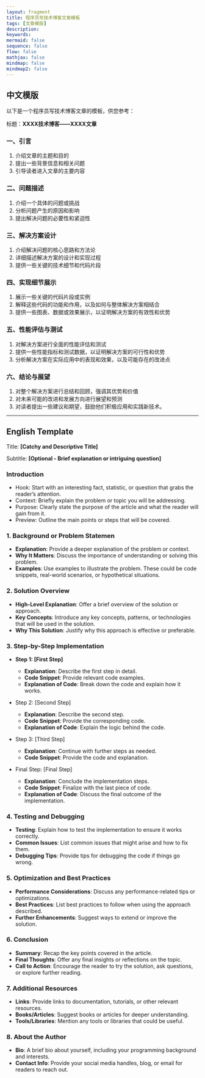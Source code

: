 ```yaml
---
layout: fragment
title: 程序员写技术博客文章模板
tags: [文章模版]
description:
keywords:
mermaid: false
sequence: false
flow: false
mathjax: false
mindmap: false
mindmap2: false
---
```


## 中文模版

以下是一个程序员写技术博客文章的模板，供您参考：

标题：**XXXX技术博客——XXXX文章**

### 一、引言

1. 介绍文章的主题和目的
2. 提出一些背景信息和相关问题
3. 引导读者进入文章的主要内容

### 二、问题描述

1. 介绍一个具体的问题或挑战
2. 分析问题产生的原因和影响
3. 提出解决问题的必要性和紧迫性

### 三、解决方案设计

1. 介绍解决问题的核心思路和方法论
2. 详细描述解决方案的设计和实现过程
3. 提供一些关键的技术细节和代码片段

### 四、实现细节展示

1. 展示一些关键的代码片段或实例
2. 解释这些代码的功能和作用，以及如何与整体解决方案相结合
3. 提供一些图表、数据或效果展示，以证明解决方案的有效性和优势

### 五、性能评估与测试

1. 对解决方案进行全面的性能评估和测试
2. 提供一些性能指标和测试数据，以证明解决方案的可行性和优势
3. 分析解决方案在实际应用中的表现和效果，以及可能存在的改进点

### 六、结论与展望

1. 对整个解决方案进行总结和回顾，强调其优势和价值
2. 对未来可能的改进和发展方向进行展望和预测
3. 对读者提出一些建议和期望，鼓励他们积极应用和实践新技术。

---

## English Template

Title: **[Catchy and Descriptive Title]**

Subtitle: **[Optional - Brief explanation or intriguing question]**

### Introduction
- Hook: Start with an interesting fact, statistic, or question that grabs the reader’s attention.
- Context: Briefly explain the problem or topic you will be addressing.
- Purpose: Clearly state the purpose of the article and what the reader will gain from it.
- Preview: Outline the main points or steps that will be covered.


### 1. Background or Problem Statemen
- **Explanation**: Provide a deeper explanation of the problem or context.
- **Why It Matters**: Discuss the importance of understanding or solving this problem.
- **Examples**: Use examples to illustrate the problem. These could be code snippets, real-world scenarios, or hypothetical situations.


### 2. Solution Overview
- **High-Level Explanation**: Offer a brief overview of the solution or approach.
- **Key Concepts**: Introduce any key concepts, patterns, or technologies that will be used in the solution.
- **Why This Solution**: Justify why this approach is effective or preferable.


### 3. Step-by-Step Implementation
- **Step 1: [First Step]**
  - **Explanation**: Describe the first step in detail.
  - **Code Snippet**: Provide relevant code examples.
  - **Explanation of Code**: Break down the code and explain how it works.
  
- Step 2: [Second Step]
  - **Explanation**: Describe the second step.
  - **Code Snippet**: Provide the corresponding code.
  - **Explanation of Code**: Explain the logic behind the code.
  
- Step 3: [Third Step]
  - **Explanation**: Continue with further steps as needed.
  - **Code Snippet**: Provide the code and explanation.

- Final Step: [Final Step]
  - **Explanation**: Conclude the implementation steps.
  - **Code Snippet**: Finalize with the last piece of code.
  - **Explanation of Code**: Discuss the final outcome of the implementation.


### 4. Testing and Debugging
- **Testing**: Explain how to test the implementation to ensure it works correctly.
- **Common Issues**: List common issues that might arise and how to fix them.
- **Debugging Tips**: Provide tips for debugging the code if things go wrong.


### 5. Optimization and Best Practices
- **Performance Considerations**: Discuss any performance-related tips or optimizations.
- **Best Practices**: List best practices to follow when using the approach described.
- **Further Enhancements**: Suggest ways to extend or improve the solution.

### 6. Conclusion
- **Summary**: Recap the key points covered in the article.
- **Final Thoughts**: Offer any final insights or reflections on the topic.
- **Call to Action**: Encourage the reader to try the solution, ask questions, or explore further reading.

### 7. Additional Resources
- **Links**: Provide links to documentation, tutorials, or other relevant resources.
- **Books/Articles**: Suggest books or articles for deeper understanding.
- **Tools/Libraries**: Mention any tools or libraries that could be useful.

### 8. About the Author
- **Bio**: A brief bio about yourself, including your programming background and interests.
- **Contact Info**: Provide your social media handles, blog, or email for readers to reach out.
